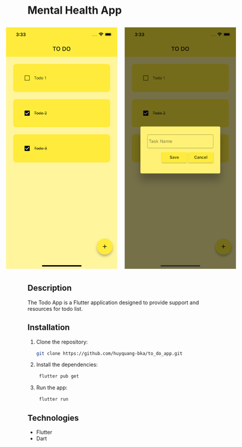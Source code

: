 # Mental Health App

<style>
    .image-row {
        display: flex;
        justify-content: center;
        align-items: center;
    }

    .image-row img {
        margin: 10px;
    }
</style>

<div class="image-row">
    <img src="todo.png" alt="App Screenshot" width="300" height="650">
    <img src="todo_add.png" alt="App Screenshot" width="300" height="650">
</div>

## Description

The Todo App is a Flutter application designed to provide support and resources for todo list.

## Installation

1. Clone the repository:

   ```bash
   git clone https://github.com/huyquang-bka/to_do_app.git
   ```

2. Install the dependencies:

   ```bash
    flutter pub get
   ```

3. Run the app:

   ```bash
    flutter run
   ```

## Technologies

- Flutter
- Dart

